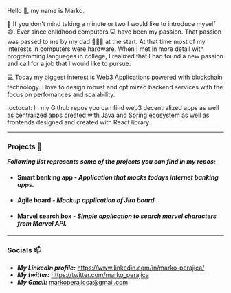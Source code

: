   Hello 👋, my name is Marko.
 
 👀 If you don't mind taking a minute or two I would like to introduce myself 😅. Ever since childhood computers 💻 have been my passion. 
 That passion was passed to me by my dad 👱🏻‍♂️ at the start. At that time most of my interests in computers were hardware. 
 When I met in more detail with programming languages in college, I realized that I had found a new passion and call for a job that I would like to pursue. 
 
 💻 Today my biggest interest is Web3 Applications powered with blockchain technology. 
 I love to design robust and optimized backend services with the focus on perfomances and scalability.
 
:octocat: In my Github repos you can find web3 decentralized apps as well as centralized apps created with Java and Spring ecosystem as well as frontends designed and created with React library.
 
 ***
 
 ### Projects 📱
 
  ***Following list represents some of the projects you can find in my repos:***
   
  - #### Smart banking app - ***Application that mocks todays internet banking apps.***
  
  - #### Agile board - ***Mockup application of Jira board.***
  
  - #### Marvel search box - ***Simple application to search marvel characters from Marvel API.***

***

 ### Socials 📫 
   - ***My LinkedIn profile:*** https://www.linkedin.com/in/marko-perajica/ 
   - ***My twitter:*** https://twitter.com/marko_perajica
   - ***My Gmail:*** markoperajicca@gmail.com 
